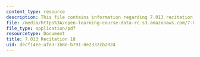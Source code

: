 ```yaml
---
content_type: resource
description: This file contains information regarding 7.013 recitation 18.
file: /media/https%3A/open-learning-course-data-rc.s3.amazonaws.com/7-013-introductory-biology-spring-2013/decf14eeafe31b8eb7918e2332cb2024_MIT7_013S12_Recitation_18.pdf
file_type: application/pdf
resourcetype: Document
title: 7.013 Recitation 18
uid: decf14ee-afe3-1b8e-b791-8e2332cb2024
---
```

